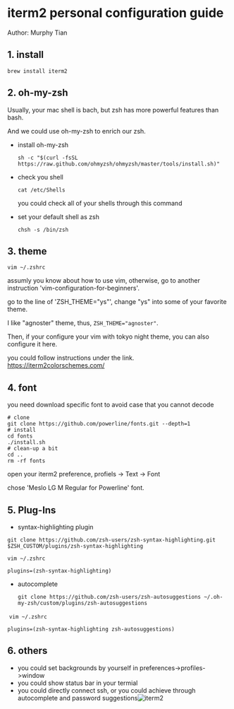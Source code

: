 # iterm2 personal configuration guide
Author: Murphy Tian

## 1. install

`brew install iterm2`

## 2. oh-my-zsh

Usually, your mac shell is bach, but zsh has more powerful features than bash.

And we could use oh-my-zsh to enrich our zsh.

- install oh-my-zsh

  `sh -c "$(curl -fsSL https://raw.github.com/ohmyzsh/ohmyzsh/master/tools/install.sh)"`

- check you shell

  `cat /etc/Shells` 

  you could check all of your shells through this command

- set your default shell as zsh

  `chsh -s /bin/zsh`

## 3. theme

`vim ~/.zshrc`

assumly you know about how to use vim, otherwise, go to another instruction 'vim-configuration-for-beginners'.

go to the line of 'ZSH_THEME="ys"', change "ys" into some of your favorite theme.

I like "agnoster" theme, thus, `ZSH_THEME="agnoster"`. 

Then, if your configure your vim with tokyo night theme, you can also configure it here.

you could follow instructions under the link. https://iterm2colorschemes.com/

## 4. font

you need download specific font to avoid case that you cannot decode

```
# clone
git clone https://github.com/powerline/fonts.git --depth=1
# install
cd fonts
./install.sh
# clean-up a bit
cd ..
rm -rf fonts 
```

open your iterm2 preference, profiels -> Text -> Font

chose 'Meslo LG M Regular for Powerline' font.



## 5. Plug-Ins

- syntax-highlighting plugin

```
git clone https://github.com/zsh-users/zsh-syntax-highlighting.git $ZSH_CUSTOM/plugins/zsh-syntax-highlighting
```

`vim ~/.zshrc`

`plugins=(zsh-syntax-highlighting)`

- autocomplete

  `git clone https://github.com/zsh-users/zsh-autosuggestions ~/.oh-my-zsh/custom/plugins/zsh-autosuggestions`

​	`vim ~/.zshrc`

`plugins=(zsh-syntax-highlighting zsh-autosuggestions)`

## 6. others

- you could set backgrounds by yourself in preferences->profiles->window
- you could show status bar in your termial
- you could directly connect ssh, or you could achieve through autocomplete and password suggestions![iterm2](/Users/tianmuxin/Downloads/iterm2.jpg)
